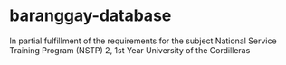# baranggay-database
In partial fulfillment of the requirements for the subject National Service Training Program (NSTP) 2, 1st Year University of the Cordilleras
